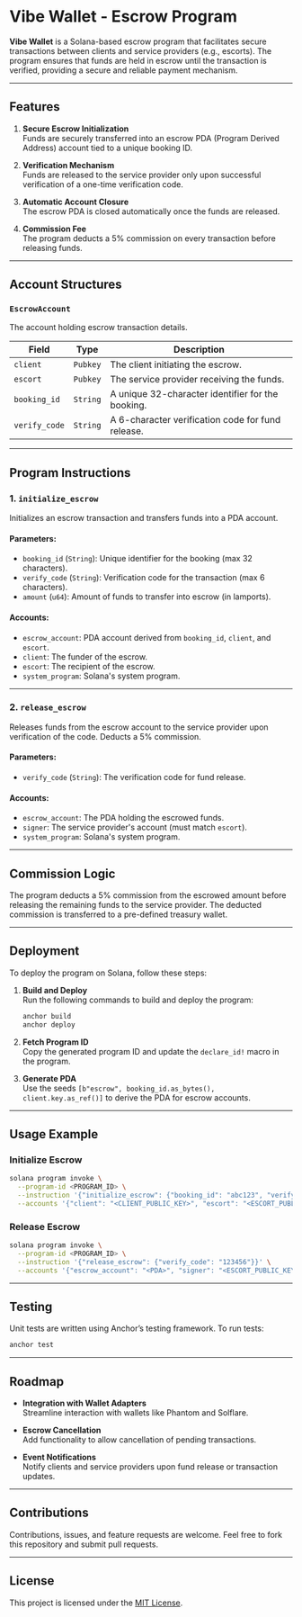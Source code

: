 # Vibe Wallet - Escrow Program

**Vibe Wallet** is a Solana-based escrow program that facilitates secure transactions between clients and service providers (e.g., escorts). The program ensures that funds are held in escrow until the transaction is verified, providing a secure and reliable payment mechanism.

---

## Features

1. **Secure Escrow Initialization**  
   Funds are securely transferred into an escrow PDA (Program Derived Address) account tied to a unique booking ID.

2. **Verification Mechanism**  
   Funds are released to the service provider only upon successful verification of a one-time verification code.

3. **Automatic Account Closure**  
   The escrow PDA is closed automatically once the funds are released.

4. **Commission Fee**  
   The program deducts a 5% commission on every transaction before releasing funds.

---

## Account Structures

### `EscrowAccount`

The account holding escrow transaction details.

| Field         | Type     | Description                                           |
|---------------|----------|-------------------------------------------------------|
| `client`      | `Pubkey` | The client initiating the escrow.                     |
| `escort`      | `Pubkey` | The service provider receiving the funds.             |
| `booking_id`  | `String` | A unique 32-character identifier for the booking.     |
| `verify_code` | `String` | A 6-character verification code for fund release.     |

---

## Program Instructions

### 1. `initialize_escrow`

Initializes an escrow transaction and transfers funds into a PDA account.

#### Parameters:
- `booking_id` (`String`): Unique identifier for the booking (max 32 characters).
- `verify_code` (`String`): Verification code for the transaction (max 6 characters).
- `amount` (`u64`): Amount of funds to transfer into escrow (in lamports).

#### Accounts:
- `escrow_account`: PDA account derived from `booking_id`, `client`, and `escort`.
- `client`: The funder of the escrow.
- `escort`: The recipient of the escrow.
- `system_program`: Solana's system program.

---

### 2. `release_escrow`

Releases funds from the escrow account to the service provider upon verification of the code. Deducts a 5% commission.

#### Parameters:
- `verify_code` (`String`): The verification code for fund release.

#### Accounts:
- `escrow_account`: The PDA holding the escrowed funds.
- `signer`: The service provider's account (must match `escort`).
- `system_program`: Solana's system program.

---

## Commission Logic

The program deducts a 5% commission from the escrowed amount before releasing the remaining funds to the service provider. The deducted commission is transferred to a pre-defined treasury wallet.

---

## Deployment

To deploy the program on Solana, follow these steps:

1. **Build and Deploy**  
   Run the following commands to build and deploy the program:
   ```bash
   anchor build
   anchor deploy
   ```

2. **Fetch Program ID**  
   Copy the generated program ID and update the `declare_id!` macro in the program.

3. **Generate PDA**  
   Use the seeds `[b"escrow", booking_id.as_bytes(), client.key.as_ref()]` to derive the PDA for escrow accounts.

---

## Usage Example

### Initialize Escrow
```bash
solana program invoke \
  --program-id <PROGRAM_ID> \
  --instruction '{"initialize_escrow": {"booking_id": "abc123", "verify_code": "123456", "amount": 1000000000}}' \
  --accounts '{"client": "<CLIENT_PUBLIC_KEY>", "escort": "<ESCORT_PUBLIC_KEY>", "system_program": "<SYSTEM_PROGRAM>"}'
```

### Release Escrow
```bash
solana program invoke \
  --program-id <PROGRAM_ID> \
  --instruction '{"release_escrow": {"verify_code": "123456"}}' \
  --accounts '{"escrow_account": "<PDA>", "signer": "<ESCORT_PUBLIC_KEY>", "system_program": "<SYSTEM_PROGRAM>"}'
```

---

## Testing

Unit tests are written using Anchor’s testing framework. To run tests:

```bash
anchor test
```

---

## Roadmap

- **Integration with Wallet Adapters**  
  Streamline interaction with wallets like Phantom and Solflare.

- **Escrow Cancellation**  
  Add functionality to allow cancellation of pending transactions.

- **Event Notifications**  
  Notify clients and service providers upon fund release or transaction updates.

---

## Contributions

Contributions, issues, and feature requests are welcome. Feel free to fork this repository and submit pull requests.

---

## License

This project is licensed under the [MIT License](LICENSE).